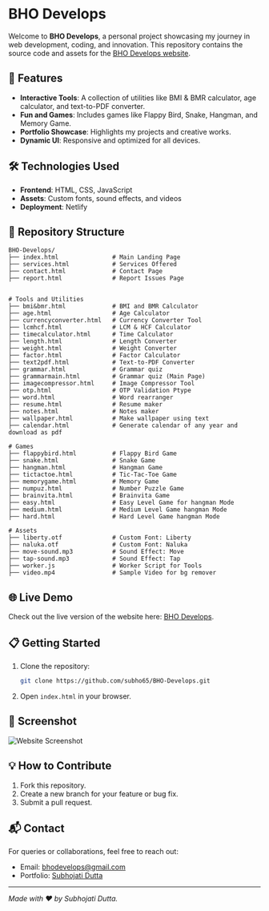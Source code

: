 # BHO Develops

Welcome to **BHO Develops**, a personal project showcasing my journey in web development, coding, and innovation. This repository contains the source code and assets for the [BHO Develops website](https://subhojati.netlify.app).

## 🚀 Features

- **Interactive Tools**: A collection of utilities like BMI & BMR calculator, age calculator, and text-to-PDF converter.
- **Fun and Games**: Includes games like Flappy Bird, Snake, Hangman, and Memory Game.
- **Portfolio Showcase**: Highlights my projects and creative works.
- **Dynamic UI**: Responsive and optimized for all devices.

## 🛠️ Technologies Used

- **Frontend**: HTML, CSS, JavaScript
- **Assets**: Custom fonts, sound effects, and videos
- **Deployment**: Netlify

## 📂 Repository Structure

```
BHO-Develops/
├── index.html               # Main Landing Page
├── services.html            # Services Offered
├── contact.html             # Contact Page
├── report.html              # Report Issues Page


# Tools and Utilities
├── bmi&bmr.html             # BMI and BMR Calculator
├── age.html                 # Age Calculator
├── currencyconverter.html   # Currency Converter Tool
├── lcmhcf.html              # LCM & HCF Calculator
├── timecalculator.html      # Time Calculator
├── length.html              # Length Converter
├── weight.html              # Weight Converter
├── factor.html              # Factor Calculator
├── text2pdf.html            # Text-to-PDF Converter
├── grammar.html             # Grammar quiz
├── grammarmain.html         # Grammar quiz (Main Page)
├── imagecompressor.html     # Image Compressor Tool
├── otp.html                 # OTP Validation Ptype
├── word.html                # Word rearranger
├── resume.html              # Resume maker
├── notes.html               # Notes maker 
├── wallpaper.html           # Make wallpaper using text
├── calendar.html            # Generate calendar of any year and download as pdf

# Games
├── flappybird.html          # Flappy Bird Game
├── snake.html               # Snake Game
├── hangman.html             # Hangman Game
├── tictactoe.html           # Tic-Tac-Toe Game
├── memorygame.html          # Memory Game
├── numpuz.html              # Number Puzzle Game
├── brainvita.html           # Brainvita Game
├── easy.html                # Easy Level Game for hangman Mode
├── medium.html              # Medium Level Game hangman Mode
├── hard.html                # Hard Level Game hangman Mode

# Assets
├── liberty.otf              # Custom Font: Liberty
├── naluka.otf               # Custom Font: Naluka
├── move-sound.mp3           # Sound Effect: Move
├── tap-sound.mp3            # Sound Effect: Tap
├── worker.js                # Worker Script for Tools
├── video.mp4                # Sample Video for bg remover
```

## 🌐 Live Demo

Check out the live version of the website here: [BHO Develops](https://subhojati.netlify.app).

## 📋 Getting Started

1. Clone the repository:  
   ```bash
   git clone https://github.com/subho65/BHO-Develops.git
   ```
2. Open `index.html` in your browser.

## 📸 Screenshot

![Website Screenshot](https://i.imghippo.com/files/ksMl2382vmA.jpg)

## 💡 How to Contribute

1. Fork this repository.
2. Create a new branch for your feature or bug fix.
3. Submit a pull request.

## 📬 Contact

For queries or collaborations, feel free to reach out:

- Email: [bhodevelops@gmail.com](mailto:bhodevelops@gmail.com)
- Portfolio: [Subhojati Dutta](https://subhojati.netlify.app)

---

*Made with ❤️ by Subhojati Dutta.*
